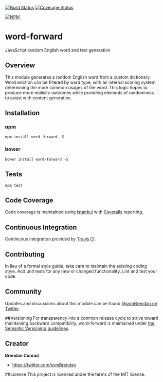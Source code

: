 [![Build Status](https://travis-ci.org/brencon/word-forward.svg?branch=master)](https://travis-ci.org/brencon/word-forward) [![Coverage Status](https://coveralls.io/repos/brencon/word-forward/badge.svg?branch=master&service=github)](https://coveralls.io/github/brencon/word-forward?branch=master)

[![NPM](https://nodei.co/npm/word-forward.png)](https://nodei.co/npm/word-forward/)

# word-forward
JavaScript random English word and text generation

## Overview
This module generates a random English word from a custom dictionary. Word selction can be filtered by word type, with an internal scoring system determining the more common usages of the word. This logic hopes to produce more realisitc outcomes while providing elements of randomness to assist with content generation.

## Installation

### npm
`npm install word-forward -S`

### bower
`bower install word-forward -S`

## Tests
`npm test`

## Code Coverage
Code coverage is maintained using [Istanbul](http://gotwarlost.github.io/istanbul/) with [Coveralls](https://coveralls.io) reporting.

## Continuous Integration
Continuous integration provided by [Travis CI](https://travis-ci.org).

## Contributing
In lieu of a formal style guide, take care to maintain the existing coding style. Add unit tests for any new or changed functionality. Lint and test your code.

## Community
Updates and discussions about this module can be found [@symBrendan on Twitter](https://twitter.com/symBrendan).

##Versioning
For transparency into a common release cycle to strive toward maintaining backward compatibility, word-forward is maintained under [the Semantic Versioning guidelines](http://semver.org/).

## Creator

**Brendan Conrad**

- <https://twitter.com/symBrendan>

##License
This project is licensed under the terms of the MIT license.
